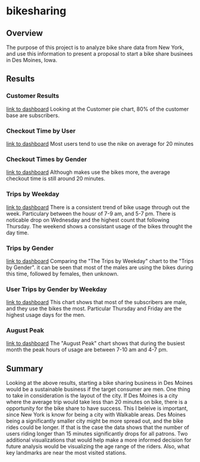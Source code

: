 # bikesharing

## Overview

The purpose of this project is to analyze bike share data from New York, and use this information to present a proposal to start a bike share businees in Des Moines, Iowa.

## Results

### Customer Results
[link to dashboard](https://public.tableau.com/views/NYC_Citibike_Challenge_16604475060180/Customer?:language=en-US&:display_count=n&:origin=viz_share_link)
Looking at the Customer pie chart, 80% of the customer base are subscribers.


### Checkout Time by User
[link to dashboard](https://public.tableau.com/views/NYC_Citibike_Challenge_16604475060180/CheckoutTimesforUsers?:language=en-US&:display_count=n&:origin=viz_share_link)
Most users tend to use the nike on average for 20 minutes

### Checkout Times by Gender
[link to dashboard](https://public.tableau.com/views/NYC_Citibike_Challenge_16604475060180/CheckoutTimesbyGender?:language=en-US&:display_count=n&:origin=viz_share_link)
Although makes use the bikes more, the average checkout time is still around 20 minutes.

### Trips by Weekday
[link to dashboard](https://public.tableau.com/views/NYC_Citibike_Challenge_16604475060180/TripsbyWeekday?:language=en-US&:display_count=n&:origin=viz_share_link)
There is a consistent trend of bike usage through out the week. Particulary between the housr of 7-9 am, and 5-7 pm. There is noticable drop on Wednesday and the highest count that following Thursday. The weekend shows a consistant usage of the bikes throught the day time.


### Trips by Gender
[link to dashboard](https://public.tableau.com/views/NYC_Citibike_Challenge_16604475060180/TripsbyGender?:language=en-US&:display_count=n&:origin=viz_share_link)
Comparing the "The Trips by Weekday" chart to the "Trips by Gender". it can be seen that most of the males are using the bikes during this time, followed by females, then unknown.

### User Trips by Gender by Weekday
[link to dashboard](https://public.tableau.com/views/NYC_Citibike_Challenge_16604475060180/UserTripsbyGenderbyWeekday?:language=en-US&:display_count=n&:origin=viz_share_link)
This chart shows that most of the subscribers are male, and they use the bikes the most. Particular Thursday and Friday are the highest usage days for the men.

### August Peak
[link to dashboard](https://public.tableau.com/views/NYC_Citibike_Challenge_16604475060180/AugustPeak?:language=en-US&:display_count=n&:origin=viz_share_link)
The "August Peak" chart shows that during the busiest month the peak hours of usage are between 7-10 am and 4-7 pm.

## Summary

Looking at the above results, starting a bike sharing business in Des Moines would be a sustainable business if the target consumer are men. One thing to take in consideration is the layout of the city. If Des Moines is a city where the average trip would take less than 20 minutes on bike, there is a opportunity for the bike share to have success. This I beleive is important, since New York is know for being a city with Walkable areas. Des Moines being a significantly smaller city might be more spread out, and the bike rides could be longer. If that is the case the data shows that the number of users riding longer than 15 minutes significantly drops for all patrons. Two additional visualizations that would help make a more informed decision for future analysis would be visualizing the age range of the riders. Also, what key landmarks are near the most visited stations.
